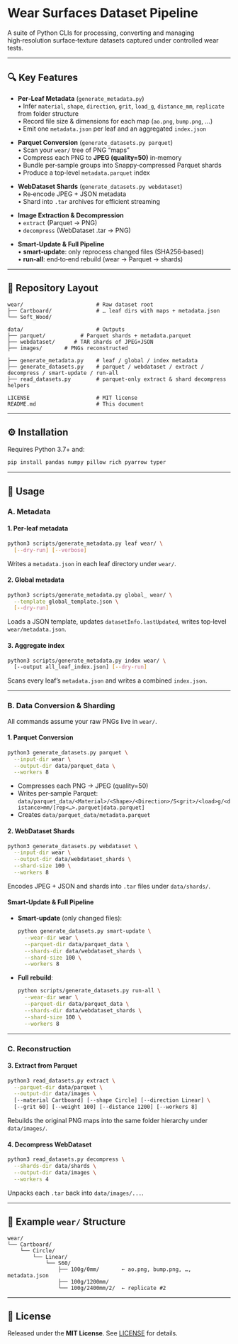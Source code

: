 # Wear Surfaces Dataset Pipeline

A suite of Python CLIs for processing, converting and managing high‑resolution surface‑texture datasets captured under controlled wear tests.

---

## 🔍 Key Features

- **Per‑Leaf Metadata** (`generate_metadata.py`)  
  • Infer `material`, `shape`, `direction`, `grit`, `load_g`, `distance_mm`, `replicate` from folder structure  
  • Record file size & dimensions for each map (`ao.png`, `bump.png`, …)  
  • Emit one `metadata.json` per leaf and an aggregated `index.json`

- **Parquet Conversion** (`generate_datasets.py parquet`)  
  • Scan your `wear/` tree of PNG “maps”  
  • Compress each PNG to **JPEG (quality=50)** in‑memory  
  • Bundle per‑sample groups into Snappy‑compressed Parquet shards  
  • Produce a top‑level `metadata.parquet` index

- **WebDataset Shards** (`generate_datasets.py webdataset`)  
  • Re‑encode JPEG + JSON metadata  
  • Shard into `.tar` archives for efficient streaming

- **Image Extraction & Decompression**  
  • `extract` (Parquet → PNG)  
  • `decompress` (WebDataset .tar → PNG)

- **Smart‑Update & Full Pipeline**  
  • **smart‑update**: only reprocess changed files (SHA256‑based)  
  • **run‑all**: end‑to‑end rebuild (wear → Parquet → shards)

---

## 📂 Repository Layout

```
wear/                       # Raw dataset root
├── Cartboard/              # … leaf dirs with maps + metadata.json
└── Soft_Wood/

data/                       # Outputs
├── parquet/           # Parquet shards + metadata.parquet
├── webdataset/      # TAR shards of JPEG+JSON
├── images/       # PNGs reconstructed 

├── generate_metadata.py    # leaf / global / index metadata
├── generate_datasets.py    # parquet / webdataset / extract / decompress / smart-update / run-all
├── read_datasets.py        # parquet‐only extract & shard decompress helpers

LICENSE                     # MIT license
README.md                   # This document
```

---

## ⚙️ Installation

Requires Python 3.7+ and:

```bash
pip install pandas numpy pillow rich pyarrow typer
```

---

## 🚀 Usage

### A. Metadata

#### 1. Per‑leaf metadata

```bash
python3 scripts/generate_metadata.py leaf wear/ \
  [--dry-run] [--verbose]
```

Writes a `metadata.json` in each leaf directory under `wear/`.

#### 2. Global metadata

```bash
python3 scripts/generate_metadata.py global_ wear/ \
  --template global_template.json \
  [--dry-run]
```

Loads a JSON template, updates `datasetInfo.lastUpdated`, writes top‑level `wear/metadata.json`.

#### 3. Aggregate index

```bash
python3 scripts/generate_metadata.py index wear/ \
  [--output all_leaf_index.json] [--dry-run]
```

Scans every leaf’s `metadata.json` and writes a combined `index.json`.

---

### B. Data Conversion & Sharding

All commands assume your raw PNGs live in `wear/`.

#### 1. Parquet Conversion

```bash
python3 generate_datasets.py parquet \
  --input-dir wear \
  --output-dir data/parquet_data \
  --workers 8
```

- Compresses each PNG → JPEG (quality=50)  
- Writes per‑sample Parquet:  
  `data/parquet_data/<Material>/<Shape>/<Direction>/S<grit>/<load>g/<distance>mm/[rep<…>.parquet|data.parquet]`  
- Creates `data/parquet_data/metadata.parquet`

#### 2. WebDataset Shards

```bash
python3 generate_datasets.py webdataset \
  --input-dir wear \
  --output-dir data/webdataset_shards \
  --shard-size 100 \
  --workers 8
```

Encodes JPEG + JSON and shards into `.tar` files under `data/shards/`.


#### Smart‑Update & Full Pipeline

- **Smart‑update** (only changed files):

  ```bash
  python generate_datasets.py smart-update \
    --wear-dir wear \
    --parquet-dir data/parquet_data \
    --shards-dir data/webdataset_shards \
    --shard-size 100 \
    --workers 8
  ```

- **Full rebuild**:

  ```bash
  python scripts/generate_datasets.py run-all \
    --wear-dir wear \
    --parquet-dir data/parquet_data \
    --shards-dir data/webdataset_shards \
    --shard-size 100 \
    --workers 8
  ```

---

### C. Reconstruction

#### 3. Extract from Parquet

```bash
python3 read_datasets.py extract \
  --parquet-dir data/parquet \
  --output-dir data/images \
  [--material Cartboard] [--shape Circle] [--direction Linear] \
  [--grit 60] [--weight 100] [--distance 1200] [--workers 8]
```

Rebuilds the original PNG maps into the same folder hierarchy under `data/images/`.

#### 4. Decompress WebDataset

```bash
python3 read_datasets.py decompress \
  --shards-dir data/shards \
  --output-dir data/images \
  --workers 4
```

Unpacks each `.tar` back into `data/images/...`.


---

## 🌲 Example `wear/` Structure

```
wear/
└── Cartboard/
    └── Circle/
        └── Linear/
            └── S60/
                ├── 100g/0mm/       ← ao.png, bump.png, …, metadata.json
                ├── 100g/1200mm/
                └── 100g/2400mm/2/  ← replicate #2
```

---

## 📄 License

Released under the **MIT License**. See [LICENSE](LICENSE) for details.
